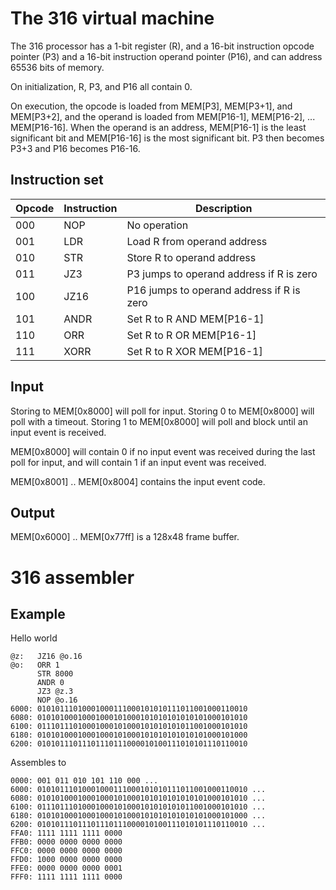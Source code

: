 The 316 virtual machine
=======================
The 316 processor has a 1-bit register (R), and a 16-bit instruction
opcode pointer (P3) and a 16-bit instruction operand pointer (P16),
and can address 65536 bits of memory.

On initialization, R, P3, and P16 all contain 0.

On execution, the opcode is loaded from MEM[P3], MEM[P3+1], and
MEM[P3+2], and the operand is loaded from MEM[P16-1], MEM[P16-2],
... MEM[P16-16].  When the operand is an address, MEM[P16-1] is the
least significant bit and MEM[P16-16] is the most significant bit.  P3
then becomes P3+3 and P16 becomes P16-16.

Instruction set
---------------
Opcode | Instruction | Description
------ | ----------- | -----------
000    | NOP         | No operation
001    | LDR         | Load R from operand address
010    | STR         | Store R to operand address
011    | JZ3         | P3 jumps to operand address if R is zero
100    | JZ16        | P16 jumps to operand address if R is zero
101    | ANDR        | Set R to R AND MEM[P16-1]
110    | ORR         | Set R to R OR MEM[P16-1]
111    | XORR        | Set R to R XOR MEM[P16-1]

Input
-----
Storing to MEM[0x8000] will poll for input.  Storing 0 to MEM[0x8000]
will poll with a timeout.  Storing 1 to MEM[0x8000] will poll and
block until an input event is received.

MEM[0x8000] will contain 0 if no input event was received during the
last poll for input, and will contain 1 if an input event was
received.

MEM[0x8001] .. MEM[0x8004] contains the input event code.

Output
------
MEM[0x6000] .. MEM[0x77ff] is a 128x48 frame buffer.

316 assembler
=============

Example
-------
Hello world
```
@z:   JZ16 @o.16
@o:   ORR 1
      STR 8000
      ANDR 0
      JZ3 @z.3
      NOP @o.16
6000: 01010111010001000111000101010111011001000110010
6080: 01010100010001000101000101010101010101000101010
6100: 01110111010001000101000101010101011001000101010
6180: 01010100010001000101000101010101010101000101000
6200: 01010111011101110111000010100111010101110110010
```
Assembles to
```
0000: 001 011 010 101 110 000 ...
6000: 01010111010001000111000101010111011001000110010 ...
6080: 01010100010001000101000101010101010101000101010 ...
6100: 01110111010001000101000101010101011001000101010 ...
6180: 01010100010001000101000101010101010101000101000 ...
6200: 01010111011101110111000010100111010101110110010 ...
FFA0: 1111 1111 1111 0000
FFB0: 0000 0000 0000 0000
FFC0: 0000 0000 0000 0000
FFD0: 1000 0000 0000 0000
FFE0: 0000 0000 0000 0001
FFF0: 1111 1111 1111 0000
```
